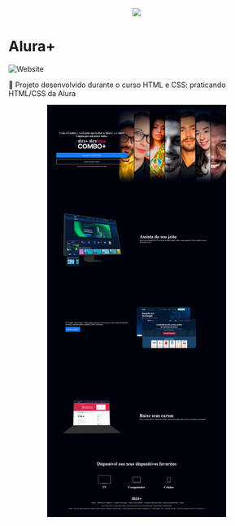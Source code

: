 <p align="center">
<img src="https://i.imgur.com/VBJRTWK.png alt="Alura Plus">
</p>
<h1>Alura+</h1>
                                                          
![Website](https://img.shields.io/website?down_color=lightgrey&style=flat-square&logo=appveyor&down_message=offline&label=STATUS&logo=STATUS&style=for-the-badge&up_message=FINALIZADO&url=https%3A%2F%2Fshields.io)
                                                                                   
:book: Projeto desenvolvido durante o curso HTML e CSS: praticando HTML/CSS da Alura
                                                          
<div align="center">
  <img src="screencapture.png" alt="Imagem do Alura Plus" width="70%">
</div>

